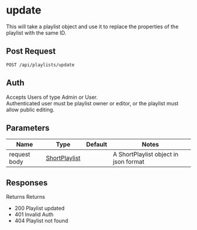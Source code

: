 # update
This will take a playlist object and use it to replace the properties of the playlist with the same ID.
## Post Request

`POST /api/playlists/update`

## Auth
Accepts Users of type Admin or User.</br>
Authenticated user must be playlist owner or editor, or the playlist must allow public editing.

## Parameters

|Name|Type|Default|Notes|
|---|---|---|---|
|request body|[ShortPlaylist](models/ShortPlaylist)||A ShortPlaylist object in json format|

## Responses
Returns
Returns 
- 200 Playlist updated
- 401 Invalid Auth
- 404 Playlist not found